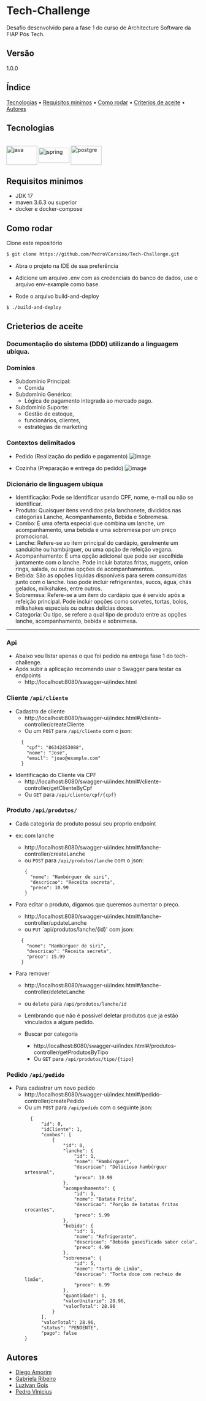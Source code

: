 # Tech-Challenge

Desafio desenvolvido para a fase 1 do curso de Architecture Software da FIAP Pós Tech.

## Versão
1.0.0

## Índice
<a href="#tecnologias">Tecnologias</a> •
<a href="#requisitos-minimos">Requisitos minimos</a> •
<a href="#como-rodar">Como rodar</a> •
<a href="criterios-de-aceite">Criterios de aceite</a> •
<a href="#autores">Autores</a>

## Tecnologias
<div style="display: inline_block"><br>
    <img align="center" alt="java" height="50" width="80" src="https://cdn.jsdelivr.net/gh/devicons/devicon/icons/java/java-original-wordmark.svg">    
    <img align="center" alt="jspring" height="40" width="80" src="https://cdn.jsdelivr.net/gh/devicons/devicon/icons/spring/spring-original.svg" />  
    <img align="center" alt="postgre" height="50" width="80" src="https://cdn.jsdelivr.net/gh/devicons/devicon/icons/postgresql/postgresql-original-wordmark.svg">       
</div>

## Requisitos minimos
- JDK 17
- maven 3.6.3 ou superior
- docker e docker-compose

## Como rodar
Clone este repositório
```bash
$ git clone https://github.com/PedroVCorsino/Tech-Challenge.git
```
- Abra o projeto na IDE de sua preferência

- Adicione um arquivo .env com as credenciais do banco de dados, use o arquivo env-example como base.

- Rode o arquivo build-and-deploy
```bash
$ ./build-and-deploy
```

## Crieterios de aceite
### Documentação do sistema (DDD) utilizando a linguagem ubíqua.

### Domínios
- Subdomínio Principal:
    - Comida
- Subdomínio Genérico:
    - Lógica de pagamento integrada ao mercado pago.
- Subdomínio Suporte:
    - Gestão de estoque,
    - funcionários, clientes,
    - estratégias de marketing


### Contextos delimitados

- Pedido (Realização do pedido e pagamento) 
  ![image](https://github.com/PedroVCorsino/Tech-Challenge/assets/61948860/0c627219-8fb8-4bdc-b88a-3d0db6087973)

- Cozinha (Preparação e entrega do pedido)
  ![image](https://github.com/PedroVCorsino/Tech-Challenge/assets/61948860/823b0576-5524-4397-9411-6805505dfb85)

### Dicionário de linguagem ubíqua
- Identificação: Pode se identificar usando CPF, nome, e-mail ou não se identificar.
- Produto: Quaisquer itens vendidos pela lanchonete, divididos nas categorias Lanche, Acompanhamento, Bebida e Sobremesa.
- Combo: É uma oferta especial que combina um lanche, um acompanhamento, uma bebida e uma sobremesa por um preço promocional.
- Lanche: Refere-se ao item principal do cardápio, geralmente um sanduíche ou hambúrguer, ou uma opção de refeição vegana.
 - Acompanhamento: É uma opção adicional que pode ser escolhida juntamente com o lanche. Pode incluir batatas fritas, nuggets, onion rings, salada, ou outras opções de acompanhamentos.
- Bebida: São as opções líquidas disponíveis para serem consumidas junto com o lanche. Isso pode incluir refrigerantes, sucos, água, chás gelados, milkshakes, entre outros.
- Sobremesa: Refere-se a um item do cardápio que é servido após a refeição principal. Pode incluir opções como sorvetes, tortas, bolos, milkshakes especiais ou outras delícias doces.
- Categoria: Ou tipo, se refere a qual tipo de produto entre as opções lanche, acompanhamento, bebida e sobremesa.
---

 ### Api 
 - Abaixo vou listar apenas o que foi pedido na entrega fase 1 do tech-challenge.
 - Após subir a aplicação recomendo usar o Swagger para testar os endpoints
     - http://localhost:8080/swagger-ui/index.html
       
### Cliente `/api/cliente`
- Cadastro de cliente
    - http://localhost:8080/swagger-ui/index.html#/cliente-controller/createCliente
    - Ou um `POST` para `/api/cliente` com o json:
  ```
    {
      "cpf": "86342853088",
      "nome": "José",
      "email": "joao@example.com"
    }

- Identificação do Cliente via CPF
    - http://localhost:8080/swagger-ui/index.html#/cliente-controller/getClienteByCpf
    - Ou `GET` para `/api/cliente/cpf/{cpf}`

### Produto `/api/produtos/`
- Cada categoria de produto possui seu proprio endpoint

- ex: com lanche
    - http://localhost:8080/swagger-ui/index.html#/lanche-controller/createLanche
    - ou `POST` para `/api/produtos/lanche` com o json:
      ```
      {
        "nome": "Hambúrguer de siri",
        "descricao": "Receita secreta",
        "preco": 10.99
      }
- Para editar o produto, digamos que queremos aumentar o preço.
    - http://localhost:8080/swagger-ui/index.html#/lanche-controller/updateLanche
    - ou `PUT` `api/produtos/lanche/{id}' com json:
    ```
      {
        "nome": "Hambúrguer de siri",
        "descricao": "Receita secreta",
        "preco": 15.99
      }
- Para remover
    -  http://localhost:8080/swagger-ui/index.html#/lanche-controller/deleteLanche
    -  ou `delete` para `/api/produtos/lanche/id`
  - Lembrando que não é possivel deletar produtos que ja estão vinculados a algum pedido.

  - Buscar por categoria
      - http://localhost:8080/swagger-ui/index.html#/produtos-controller/getProdutosByTipo
      - Ou `GET` para `/api/produtos/tipo/{tipo}`
   
### Pedido `/api/pedido`
- Para cadastrar um novo pedido
    - http://localhost:8080/swagger-ui/index.html#/pedido-controller/createPedido
    - Ou um `POST` para `/api/pedido` com o seguinte json:
      ```
        {
            "id": 0,
            "idCliente": 1,
            "combos": [
                {
                    "id": 0,
                    "lanche": {
                        "id": 1,
                        "nome": "Hambúrguer",
                        "descricao": "Delicioso hambúrguer artesanal",
                        "preco": 10.99
                    },
                    "acompanhamento": {
                        "id": 1,
                        "nome": "Batata Frita",
                        "descricao": "Porção de batatas fritas crocantes",
                        "preco": 5.99
                    },
                    "bebida": {
                        "id": 1,
                        "nome": "Refrigerante",
                        "descricao": "Bebida gaseificada sabor cola",
                        "preco": 4.99
                    },
                    "sobremesa": {
                        "id": 5,
                        "nome": "Torta de Limão",
                        "descricao": "Torta doce com recheio de limão",
                        "preco": 6.99
                    },
                    "quantidade": 1,
                    "valorUnitario": 28.96,
                    "valorTotal": 28.96
                }
            ],
            "valorTotal": 28.96,
            "status": "PENDENTE",
            "pago": false
      }

## Autores
- [Diego Amorim]()
- [Gabriela Ribeiro](https://github.com/gabsribeiro)
- [Luzivan Gois](https://github.com/luzivanmgois)
- [Pedro Vinicius](https://github.com/PedroVCorsino)
